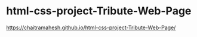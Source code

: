 # html-css-project-Tribute-Web-Page
https://chaitramahesh.github.io/html-css-project-Tribute-Web-Page/
